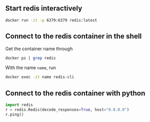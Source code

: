 ## Start redis interactively

```bash
docker run -it -p 6379:6379 redis:latest
```

## Connect to the redis container in the shell

Get the container name through
```bash
docker ps | grep redis
```

With the name `name`, run
```bash
docker exec -it name redis-cli 
```


## Connect to the redis container with python
```python
import redis
r = redis.Redis(decode_responses=True, host="0.0.0.0")
r.ping()

```
